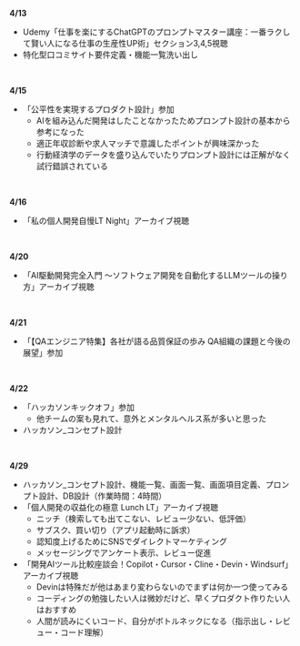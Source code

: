 **4/13**
- Udemy「仕事を楽にするChatGPTのプロンプトマスター講座：一番ラクして賢い人になる仕事の生産性UP術」セクション3,4,5視聴
- 特化型口コミサイト要件定義・機能一覧洗い出し
<br>

**4/15**
- 「公平性を実現するプロダクト設計」参加
  - AIを組み込んだ開発はしたことなかったためプロンプト設計の基本から参考になった
  - 適正年収診断や求人マッチで意識したポイントが興味深かった
  - 行動経済学のデータを盛り込んでいたりプロンプト設計には正解がなく試行錯誤されている
<br>

**4/16**
- 「私の個人開発自慢LT Night」アーカイブ視聴
<br>

**4/20**
- 「AI駆動開発完全入門 〜ソフトウェア開発を自動化するLLMツールの操り方」アーカイブ視聴
<br>

**4/21**
- 「【QAエンジニア特集】各社が語る品質保証の歩み QA組織の課題と今後の展望」参加
<br>

**4/22**
- 「ハッカソンキックオフ」参加
  - 他チームの案も見れて、意外とメンタルヘルス系が多いと思った
- ハッカソン_コンセプト設計
<br>

**4/29**
- ハッカソン_コンセプト設計、機能一覧、画面一覧、画面項目定義、プロンプト設計、DB設計（作業時間：4時間）
- 「個人開発の収益化の極意 Lunch LT」アーカイブ視聴
  - ニッチ（検索しても出てこない、レビュー少ない、低評価）
  - サブスク、買い切り（アプリ起動時に訴求）
  - 認知度上げるためにSNSでダイレクトマーケティング
  - メッセージングでアンケート表示、レビュー促進
- 「開発AIツール比較座談会！Copilot・Cursor・Cline・Devin・Windsurf」アーカイブ視聴
  - Devinは特殊だが他はあまり変わらないのでまずは何か一つ使ってみる
  - コーディングの勉強したい人は微妙だけど、早くプロダクト作りたい人はおすすめ
  - 人間が読みにくいコード、自分がボトルネックになる（指示出し・レビュー・コード理解）
<br>


